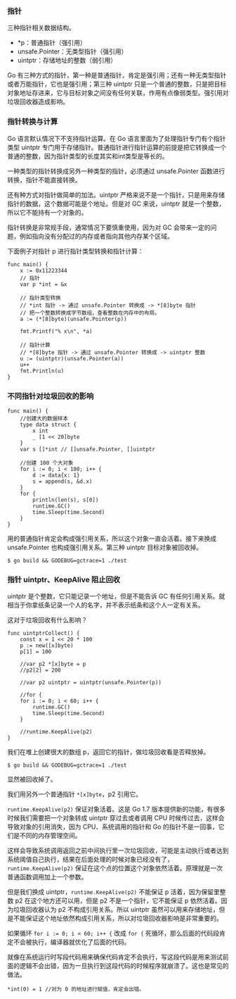 ### 指针

三种指针相关数据结构。

  * *p：普通指针（强引用）
  * unsafe.Pointer：无类型指针（强引用）
  * uintptr：存储地址的整数（弱引用）

Go 有三种方式的指针，第一种是普通指针，肯定是强引用；还有一种无类型指针或者万能指针，它也是强引用；第三种 uintptr
只是一个普通的整数，只是把目标对象地址存进来，它与目标对象之间没有任何关联，作用有点像弱类型。强引用对垃圾回收器造成影响。

### 指针转换与计算

Go 语言默认情况下不支持指针运算。在 Go 语言里面为了处理指针专门有个指针类型 uintptr
专门用于存储指针。普通指针进行指针运算的前提是把它转换成一个普通的整数，因为指针类型的长度其实和int类型是等长的。

一种类型的指针转换成另外一种类型的指针，必须通过 unsafe.Pointer 函数进行转换，指针不能直接转换。

还有种方式对指针做简单的加法。uintptr 严格来说不是一个指针，只是用来存储指针的数据，这个数据可能是个地址。但是对 GC 来说，uintptr
就是一个整数，所以它不能持有一个对象的。

指针转换是非常规手段，通常情况下要慎重使用，因为对 GC 会带来一定的问题，例如指向没有分配过的内存或者指向其他内存某个区域。

下面例子对指针 p 进行指针类型转换和指针计算：

    
    
    func main() {
        x := 0x11223344
        // 指针
        var p *int = &x
    
        // 指针类型转换
        // *int 指针 -> 通过 unsafe.Pointer 转换成 -> *[8]byte 指针
        // 把一个整数转换成字节数组，查看整数在内存中的布局。
        a := (*[8]byte)(unsafe.Pointer(p))
    
        fmt.Printf("% x\n", *a)
    
        // 指针计算
        // *[8]byte 指针 -> 通过 unsafe.Pointer 转换成 -> uintptr 整数
        u := (uintptr)(unsafe.Pointer(a))
        u++
        fmt.Println(u)
    }
    

### 不同指针对垃圾回收的影响

    
    
    func main() {
        //创建大的数据样本
        type data struct {
            x int
            _ [1 << 20]byte
        }
        var s []*int // []unsafe.Pointer, []uintptr
    
        //创建 100 个大对象
        for i := 0; i < 100; i++ {
            d := data{x: 1}
            s = append(s, &d.x)
        }
        for {
            println(len(s), s[0])
            runtime.GC()
            time.Sleep(time.Second)
        }
    }
    

用的普通指针肯定会构成强引用关系，所以这个对象一直会活着。接下来换成 unsafe.Pointer 也构成强引用关系。第三种 uintptr
目标对象被回收掉。

    
    
    $ go build && GODEBUG=gctrace=1 ./test
    

### 指针 uintptr、KeepAlive 阻止回收

uintptr 是个整数，它只能记录一个地址，但是不能告诉 GC 有任何引用关系。就相当于你拿纸条记录一个人的名字，并不表示纸条和这个人一定有关系。

这对于垃圾回收有什么影响？

    
    
    func uintptrCollect() {
        const x = 1 << 20 * 100
        p := new([x]byte)
        p[1] = 100
    
        //var p2 *[x]byte = p
        //p2[2] = 200
    
        //var p2 uintptr = uintptr(unsafe.Pointer(p))
    
        //for {
        for i := 0; i < 60; i++ {
            runtime.GC()
            time.Sleep(time.Second)
        }
    
        //runtime.KeepAlive(p2)
    }
    

我们在堆上创建很大的数组 p，返回它的指针，做垃圾回收看是否释放掉。

    
    
    $ go build && GODEBUG=gctrace=1 ./test
    

显然被回收掉了。

我们用另外一个普通指针 `*[x]byte`，p2 引用它。

`runtime.KeepAlive(p2)` 保证对象活着。这是 Go 1.7 版本提供新的功能，有很多时候我们需要把一个对象转成 uintptr
穿过去或者调用 CPU 时候传过去，这样会导致对象的引用消失，因为 CPU、系统调用的指针和 Go 的指针不是一回事，它们是不同的内存管理空间。

这样会导致系统调用返回之前中间执行里一次垃圾回收，可能是主动执行或者达到系统阈值自己执行，结果在后面处理的时候对象已经没有了，`runtime.KeepAlive(p2)`
保证在这个点的位置这个对象依然活着。原理就是一次普通函数调用加上一个参数。

但是我们换成 uintptr，`runtime.KeepAlive(p2)` 不能保证 p 活着，因为保留里整数 p2 在这个地方还可以用，但是 p2
不是一个指针，它不能保证 p 依然活着。因为垃圾回收器认为 p2 不构成引用关系。所以 uintptr
虽然可以用来存储地址，但是不能保证这个地址依然构成引用关系，所以对垃圾回收器影响是非常重要的。

如果循环 `for i := 0; i < 60; i++ {` 改成 `for {` 死循环，那么后面的代码段肯定不会被执行，编译器就优化了后面的代码。

就像在系统运行时写段代码用来确保代码肯定不会执行，写这段代码是用来测试前面的逻辑不会出错，因为一旦执行到这段代码的时候程序就崩溃了。这也是常见的做法。

    
    
    *int(0) = 1 //对为 0 的地址进行赋值，肯定会出错。
    

